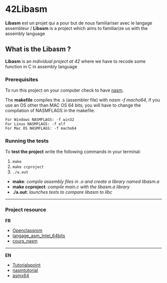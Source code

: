 # 42Libasm
__Libasm__ est un projet qui a pour but de nous familiariser avec le langage assembleur / __Libasm__ is a project which aims to familiarize us with the assembly language

## What is the Libasm ?
__Libasm__ is an _individual project at 42_ where we have to recode some function in C in assembly language

### Prerequisites

To run this project on your computer check to have [nasm](https://en.wikipedia.org/wiki/Netwide_Assembler).

The __makefile__ compiles the .s (assembler file) with _nasm -f macho64_, if you use an OS other than MAC OS 64 bits, you will have to change the compilation of NASMFLAGS in the makefile.

```
For Windows NASMFLAGS: -f win32
For Linux NASMFLAGS: -f elf
For Mac OS NASMFLAGS: -f macho64
```

### Running the tests

To __test the project__ write the following commands in your terminal:

1. ```make```
2. ```make ccproject```
3. ```./a.out```

- __make__: _compile assembly files in .o and create a library named libasm.a_
- __make ccproject__: _compile main.c with the libasm.a library_
- __./a.out__: _launches tests to compare libasm to libc_

---

### Project resource
__FR__
- [Openclassrom](https://openclassrooms.com/fr/courses/2288321-apprenez-a-programmer-en-assembleur-x86/2288775-introduction-installation)
- [langage_asm_Intel_64bits](http://lacl.u-pec.fr/tan/asm.pdf)
- [cours_nasm](https://www.unilim.fr/pages_perso/tristan.vaccon/cours_nasm.pdf)
---
__EN__
- [Tutorialspoint](https://www.tutorialspoint.com/assembly_programming/assembly_introduction.htm)
- [nasmtutorial](https://cs.lmu.edu/~ray/notes/nasmtutorial/)
- [asmx64](https://cs.brown.edu/courses/cs033/docs/guides/x64_cheatsheet.pdf)
